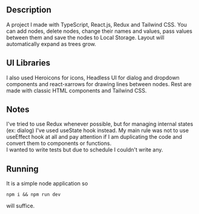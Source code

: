 ## Description
A project I made with TypeScript, React.js, Redux and Tailwind CSS. You can add nodes, delete nodes, change their names and values, pass values between them and save the nodes to Local Storage. Layout will automatically expand as trees grow. 

## UI Libraries
I also used Heroicons for icons, Headless UI for dialog and dropdown components and react-xarrows for drawing lines between nodes. Rest are made with classic HTML components and Tailwind CSS.

## Notes
I've tried to use Redux whenever possible, but for managing internal states (ex: dialog) I've used useState hook instead. My main rule was not to use useEffect hook at all and pay attention if I am duplicating the code and convert them to components or functions.\
I wanted to write tests but due to schedule I couldn't write any.

## Running
It is a simple node application so 

```
npm i && npm run dev
```

will suffice.


